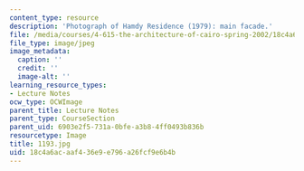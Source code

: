 ```yaml
---
content_type: resource
description: 'Photograph of Hamdy Residence (1979): main facade.'
file: /media/courses/4-615-the-architecture-of-cairo-spring-2002/18c4a6acaaf436e9e796a26fcf9e6b4b_1193.jpg
file_type: image/jpeg
image_metadata:
  caption: ''
  credit: ''
  image-alt: ''
learning_resource_types:
- Lecture Notes
ocw_type: OCWImage
parent_title: Lecture Notes
parent_type: CourseSection
parent_uid: 6903e2f5-731a-0bfe-a3b8-4ff0493b836b
resourcetype: Image
title: 1193.jpg
uid: 18c4a6ac-aaf4-36e9-e796-a26fcf9e6b4b
---
```

